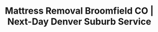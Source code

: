 ---
layout: location.njk
title: "Mattress Removal Broomfield CO | Next-Day Denver Suburb Service "
permalink: "/mattress-removal/colorado/denver/broomfield/"
description: "Professional mattress removal in Broomfield, CO serving 75,000+ residents. Next-day pickup for Broadlands, Anthem, Interlocken communities. Eco-friendly disposal. Call 720-263-6094."
keywords: ["mattress removal Broomfield CO", "mattress disposal Broomfield Colorado", "Broomfield mattress pickup", "Denver suburb mattress removal", "Broadlands mattress service", "Anthem mattress removal"]
city: "Broomfield"
state: "Colorado" 
stateAbbr: "CO"
stateSlug: "colorado"
parentMetro: "Denver"
county: "Broomfield"
phone: "720-263-6094"
tier: 3
coordinates: 
  lat: 39.9206
  lng: -105.0867

zipCodes:
  - "80020"
  - "80021"
  - "80023"

neighborhoods:
  - name: "Broadlands"
    description: "Golf course community with 2,400 homes, championship course, mountain views, and recreational amenities throughout"
    zipCodes: ["80023"]
  - name: "Anthem Highlands"
    description: "Master-planned neighborhood with spacious homes, recreation center, trails, and parks for active families"
    zipCodes: ["80023"]
  - name: "Anthem Ranch"
    description: "Active adult 55+ community with 1,300 residences, Del Webb homes, and retirement-focused amenities"
    zipCodes: ["80023"]
  - name: "Interlocken"
    description: "Mixed-use neighborhood with residential condos, commercial spaces, and vibrant business district atmosphere"
    zipCodes: ["80021"]
  - name: "Aspen Creek"
    description: "Established residential neighborhood with mature trees and well-maintained family homes"
    zipCodes: ["80020"]
  - name: "Red Leaf"
    description: "Quiet suburban neighborhood featuring single-family homes and family-friendly environment"
    zipCodes: ["80020"]
  - name: "Willow Run"
    description: "Residential community with tree-lined streets and traditional suburban home layouts"
    zipCodes: ["80021"]
  - name: "Gate 'n Green"
    description: "Established neighborhood with golf course access and mature landscaping throughout"
    zipCodes: ["80020"]
  - name: "The Enclave"
    description: "Exclusive residential area with custom homes and premium location within Broomfield"
    zipCodes: ["80021"]
  - name: "Legend Trails"
    description: "Newer development with modern homes, walking trails, and contemporary community amenities"
    zipCodes: ["80023"]
  - name: "Vantage Pointe"
    description: "Contemporary four-story condominium building in Interlocken with 183 modern units"
    zipCodes: ["80021"]

pricing:
  oneItem: 125
  twoItems: 155
  threeItems: 180
  startingPrice: 125
  single: 125
  queen: 155
  king: 180

aboutService: "Broomfield's unique position as a Denver-Boulder corridor community creates distinctive service needs for its 75,000+ residents. With master-planned communities like Broadlands, Anthem, and Interlocken, our service adapts to golf course homes, active adult communities, and mixed-use developments. We understand the logistics of HOA requirements, gated community access, and the professional service expectations of this well-educated workforce corridor."

whyChoose:
  - icon: "🏌️"
    title: "Golf Community Expertise"
    description: "Specialized service for Broadlands golf course homes and premium community access requirements"
  - icon: "🏘️"
    title: "Master-Planned Community Knowledge"
    description: "Expert coordination with Anthem, Interlocken, and other planned community HOA protocols"
  - icon: "🌟"
    title: "Premium Service Standards"
    description: "Professional service matching Broomfield's affluent community expectations and quality standards"

localRegulations: "Broomfield's new residential waste services program with Waste Connections of Colorado begins April 2025, providing city-wide trash and recycling coordination. The program includes every-other-week recycling collection and large item disposal protocols. Our private service offers flexible next-day pickup independent of city schedules, with compliance documentation for HOA and property management requirements throughout Broomfield's master-planned communities."

nearbyCities:
  - name: "Denver"
    distance: 19
    slug: "denver"
    isSuburb: false
  - name: "Boulder" 
    distance: 15
    slug: "boulder"
    isSuburb: false
  - name: "Westminster"
    distance: 8
    slug: "westminster"
    isSuburb: true

reviews:
  count: 4
  featured:
    - author: "Michael R."
      neighborhood: "Broadlands"
      text: "Excellent service that coordinated perfectly with our golf course community requirements. The team understood our gated access protocols and worked around our homeowner association guidelines seamlessly."
      rating: 5
    - author: "Patricia S."
      neighborhood: "Anthem Ranch"
      text: "Perfect for our active adult community needs. Professional team that respected our 55+ neighborhood atmosphere and provided the premium service we expect in Anthem Ranch."
      rating: 5
    - author: "David L."
      neighborhood: "Interlocken"
      text: "Great service in our mixed-use neighborhood. They navigated our condo building access requirements and coordinated with building management professionally."
      rating: 5
    - author: "Jennifer K."
      neighborhood: "Anthem Highlands"
      text: "Reliable pickup that worked with our family schedule and recreation center activities. They understood our master-planned community's standards and provided excellent service."
      rating: 5

faqs:
  - question: "Do you serve all Broomfield communities including Broadlands and Anthem?"
    answer: "Yes, we provide comprehensive mattress removal service throughout Broomfield including Broadlands golf course community, Anthem Highlands, Anthem Ranch active adult community, Interlocken mixed-use area, Aspen Creek, Red Leaf, Willow Run, Gate 'n Green, The Enclave, and Legend Trails neighborhoods."
  
  - question: "Can you coordinate with Broomfield's master-planned community HOA requirements?"
    answer: "Absolutely. We regularly work with Broadlands, Anthem communities, and other master-planned developments. Our team understands gated community access protocols, HOA scheduling requirements, and premium service expectations throughout Broomfield's affluent neighborhoods."

  - question: "Do you work with Broomfield's new waste management program starting in 2025?"
    answer: "Yes, we coordinate with the new Waste Connections program beginning April 2025. Our private service offers flexible next-day pickup independent of the city's every-other-week recycling schedule, providing faster service for Broomfield residents."

  - question: "How do you handle pickup in golf course communities like Broadlands?"
    answer: "Our team is experienced with golf course community access, including Broadlands' gated entry, mountain view property logistics, and coordination with the championship golf course operations. We respect the premium community standards and landscaping requirements."

  - question: "What areas around the Denver-Boulder corridor do you serve?"
    answer: "We serve Broomfield's complete corridor location between Denver (19 miles) and Boulder (15 miles). This includes all master-planned communities, active adult neighborhoods, and mixed-use developments that make Broomfield the perfect commuter town."

  - question: "Can you accommodate Broomfield's professional workforce scheduling needs?"
    answer: "Yes, we understand Broomfield's highly educated workforce with 33.65% holding bachelor's degrees. Our flexible scheduling accommodates professional schedules, corporate relocations, and the service expectations of this professional community."

pageContent:
  heroDescription: "A Bedder World provides professional mattress removal service throughout Broomfield's master-planned communities and Denver-Boulder corridor neighborhoods. From Broadlands golf course homes to Anthem active adult communities and Interlocken mixed-use developments, we handle pickup and disposal with next-day scheduling. Book online for immediate scheduling."
  
  aboutService: "Broomfield's unique position as a Denver-Boulder corridor community creates distinctive service needs for its 75,000+ residents. With master-planned communities like Broadlands, Anthem, and Interlocken, our service adapts to golf course homes, active adult communities, and mixed-use developments. We understand the logistics of HOA requirements, gated community access, and the professional service expectations of this well-educated workforce corridor."

  serviceAreasIntro: "Our service covers Broomfield's diverse master-planned communities from golf course neighborhoods to active adult developments. Broadlands requires coordination with championship golf course operations and gated community protocols. Anthem communities serve both families and active adults with recreation center scheduling considerations. Interlocken handles mixed-use building management and commercial area logistics. Each neighborhood presents unique access requirements that our experienced team manages professionally."

  regulationsCompliance: "Our team maintains all required business licenses and comprehensive liability insurance. We coordinate with Broomfield's new Waste Connections program beginning April 2025 and work with master-planned community HOA requirements. Our service provides proper documentation for property management companies and homeowner associations throughout Broomfield's premium neighborhoods."

  environmentalImpact: "Broomfield's position as an educated community between Denver and Boulder emphasizes environmental responsibility and sustainable practices. Our mattress removal service supports these community values through partnerships with certified Colorado recycling facilities including Spring Back Colorado. We ensure proper recycling that meets the environmental standards expected by Broomfield's professional workforce and premium community developments."

  howItWorksScheduling: "Select next-day or scheduled pickup times that work around Broomfield's community schedules. We offer morning and afternoon time windows, coordinating with golf course operations, HOA requirements, recreation center activities, and the professional schedules of this Denver-Boulder corridor community."

  howItWorksService: "Our licensed team arrives on time, handles all lifting and loading, and protects your property during removal. We navigate Broomfield's diverse properties with specialized equipment and understanding of master-planned community requirements. This ranges from Broadlands golf course homes to Anthem Ranch active adult residences and Interlocken mixed-use condominiums."

  howItWorksDisposal: "Materials are transported to certified Colorado recycling facilities including Spring Back Colorado in Commerce City. Here, mattresses are properly broken down and recycled according to state environmental standards. This process supports Broomfield's sustainability values and provides the environmental compliance documentation expected by premium community standards."

  sidebarStats:
    mattressesRemoved: "1,850"
---